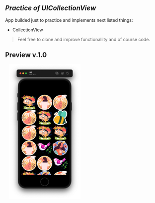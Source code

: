 ## _Practice of UICollectionView_


App builded just to practice and implements next listed things:
- CollectionView

> Feel free to clone and improve functionallity and of course code.

## Preview v.1.0
<div style="float:left">
 <img src="https://raw.githubusercontent.com/dvrosenvb/StuffMedia/main/CollectionView02.gif" alt="" width="220"/> &nbsp
    <img src="https://raw.githubusercontent.com/dvrosenvb/StuffMedia/main/CollectionView01.png" alt="" width="230"/> 
</div>
